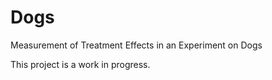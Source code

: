 # Dogs
Measurement of Treatment Effects in an Experiment on Dogs

This project is a work in progress.
